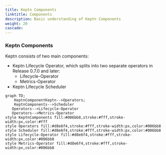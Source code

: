 ```yaml
---
title: Keptn Components
linktitle: Components
description: Basic understanding of Keptn Components
weight: 20
cascade:
---
```


### Keptn Components

Keptn consists of two main components:

* Keptn Lifecycle Operator, which splits into two separate operators
in Release 0.7.0 and later:
  * Lifecycle-Operator
  * Metrics-Operator
* Keptn Lifecycle Scheduler

```mermaid
graph TD;
    KeptnComponentKeptn-->Operators;
    KeptnComponents-->Scheduler
   Operators-->Lifecycle-Operator
   Operators-->Metrics-Operator
style KeptnComponents fill:#006bb8,stroke:#fff,stroke-width:px,color:#fff
style Operators fill:#d8e6f4,stroke:#fff,stroke-width:px,color:#006bb8
style Scheduler fill:#d8e6f4,stroke:#fff,stroke-width:px,color:#006bb8
style Lifecycle-Operator fill:#d8e6f4,stroke:#fff,stroke-width:px,color:#006bb8
style Metrics-Operator fill:#d8e6f4,stroke:#fff,stroke-width:px,color:#006bb8
```
